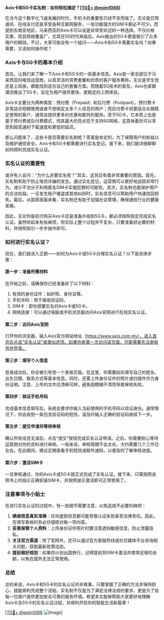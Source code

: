 **Axis卡和5G卡实名制：如何轻松搞定？[[TG💪+ @esim1088](https://t.me/s/esim1088)]**

在当今这个数字化飞速发展的时代，手机卡的重要性已经不言而喻了。无论是日常通讯、在线支付还是享受各种互联网服务，一张功能强大的SIM卡都必不可少。而提到东南亚地区，马来西亚的Axis卡可以说是非常受欢迎的一种选择。不仅价格实惠，而且网络覆盖广，尤其在5G时代来临后，Axis推出的5G卡更是吸引了众多用户的眼球。不过，大家可能会有一个疑问——Axis卡和5G卡需要实名吗？如果需要，又该如何操作呢？

### Axis卡与5G卡的基本介绍

首先，让我们来了解一下Axis卡和5G卡的一些基本信息。Axis是一家总部位于马来西亚的电信运营商，以其灵活的资费套餐和优质的客户服务著称。无论是学生党还是上班族，都能找到适合自己的套餐方案。而随着5G技术的普及，Axis也紧跟潮流推出了5G卡，旨在为用户提供更快、更稳定的上网体验。

Axis卡主要分为两种类型：预付费（Prepaid）和后付费（Postpaid）。预付费卡非常适合短期使用或者不想绑定太多个人信息的用户；而后付费卡则更适合长期稳定使用的客户，通常会提供更多的优惠和额外的服务。至于5G卡，它本质上也是基于预付费或后付费模式，但其最大的亮点在于支持5G网络，这意味着你可以享受到超高速的下载速度和更低的延迟。

那么问题来了，这些卡是否需要实名制呢？答案是肯定的。为了保障用户的权益以及维护通信安全，Axis卡和5G卡都需要进行实名登记。接下来，我们就详细聊聊如何顺利完成实名认证。

### 实名认证的重要性

或许有人会问：“为什么非要实名呢？”其实，这背后有着非常重要的原因。首先，实名制有助于防止电信诈骗的发生。通过实名登记，运营商可以更好地追踪异常行为，减少不法分子利用匿名SIM卡实施犯罪的可能性。其次，实名制也能保护用户的合法权益。一旦发生账户被盗或其他纠纷时，实名信息可以帮助用户快速找回损失。最后，从国家层面来看，实名制还有助于加强社会管理，确保通信行业的健康发展。

因此，无论你是初次购买Axis卡还是准备升级到5G卡，都必须按照规定完成实名认证。虽然听起来有些麻烦，但实际上整个过程并不复杂，只要准备好必要的材料，并按照指引一步步操作即可。

### 如何进行实名认证？

现在，我们就进入正题——如何为Axis卡或5G卡办理实名认证？以下是具体步骤：

#### 第一步：准备所需材料
在开始之前，请确保你已经准备好了以下材料：
1. 有效的身份证件：如护照、身份证等。
2. 手机号码：用于接收验证码。
3. SIM卡：即你想要实名的Axis卡或5G卡。
4. 网络连接：可以通过电脑或手机浏览器访问Axis官网进行在线实名认证。

#### 第二步：访问Axis官网
打开你的浏览器，输入Axis官方网站地址（https://www.axis.com.my），进入首页后点击“实名认证”或类似选项。如果你是第一次访问该页面，可能需要先注册账号并登录。

#### 第三步：填写个人信息
登录成功后，你会被引导至一个表格页面。在这里，你需要如实填写自己的姓名、出生日期、联系方式等基本信息。同时，还需上传身份证件的照片或扫描件作为身份证明。注意，上传的文件应清晰可辨，避免因模糊不清而导致审核失败。

#### 第四步：验证手机号码
完成基本信息填写后，系统会要求你输入当前使用的手机号码以验证身份。通常情况下，你会收到一条包含验证码的短信，请及时输入正确的验证码继续下一步。

#### 第五步：提交申请并等待审核
确认所有信息无误后，点击“提交”按钮完成实名认证申请。之后，你需要耐心等待运营商对你的资料进行审核。一般来说，审核周期不会太长，大约需要几个工作日左右。在此期间，建议定期查看手机短信或邮件通知，以便及时了解审核进度。

#### 第六步：激活SIM卡
一旦审核通过，你的Axis卡或5G卡就正式完成了实名认证。接下来，只需按照说明书上的指示正确安装SIM卡，并按照提示激活即可正常使用了。

### 注意事项与小贴士

在进行实名认证的过程中，有一些细节需要注意，以免造成不必要的麻烦：
1. **确保信息真实准确**：任何虚假信息都可能导致认证失败甚至法律责任。因此，在填写表格时务必仔细核对每一项内容。
2. **妥善保管个人资料**：上传身份证件照片时要注意遮挡敏感信息，防止泄露隐私。
3. **关注官方渠道**：除了官网外，还可以通过官方客服热线或社交媒体平台咨询相关问题，获取最新政策动态。
4. **提前做好规划**：如果你计划出国旅行，记得提前将SIM卡激活并携带足够的余额，以免在国外无法正常使用。

### 总结

总的来说，Axis卡和5G卡的实名认证并非难事，只要掌握了正确的方法并保持耐心，就能顺利完成整个流程。实名制不仅是为了满足法律法规的要求，更是为了给每一位用户提供更加安全可靠的服务环境。希望本文能够帮助大家更好地理解Axis卡及5G卡的实名认证过程，并顺利开启你的智能生活新篇章！

[[TG💪+ @esim1088](https://t.me/s/esim1088) ![Image](https://i.postimg.cc/4NQfJmqS/Snipaste-2025-05-13-00-14-12.png)]